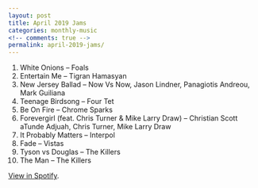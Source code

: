 ```yaml
---
layout: post
title: April 2019 Jams
categories: monthly-music
<!-- comments: true -->
permalink: april-2019-jams/
---
```


1. White Onions – Foals
2. Entertain Me – Tigran Hamasyan
3. New Jersey Ballad – Now Vs Now, Jason Lindner, Panagiotis Andreou, Mark Guiliana
4. Teenage Birdsong – Four Tet
5. Be On Fire – Chrome Sparks
6. Forevergirl (feat. Chris Turner & Mike Larry Draw) – Christian Scott aTunde Adjuah, Chris Turner, Mike Larry Draw
7. It Probably Matters – Interpol
8. Fade – Vistas
9. Tyson vs Douglas – The Killers
10. The Man – The Killers

[View in Spotify][spotify].  

[spotify]: https://open.spotify.com/user/fred.hohman/playlist/20JeKrLvQqgIR2lZi2JyXD?si=pnB2NXS-TuiNRRaCGCOGCQ
